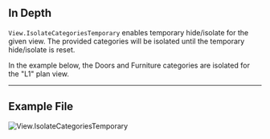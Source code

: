 ## In Depth
`View.IsolateCategoriesTemporary` enables temporary hide/isolate for the given view. The provided categories will be isolated until the temporary hide/isolate is reset.

In the example below, the Doors and Furniture categories are isolated for the "L1" plan view.
___
## Example File

![View.IsolateCategoriesTemporary](./Revit.Elements.Views.View.IsolateCategoriesTemporary_img.jpg)
